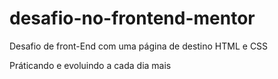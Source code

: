 # desafio-no-frontend-mentor #
<p> Desafio de front-End com uma página de destino HTML e CSS </p>
<p>Práticando e evoluindo a cada dia mais</p>
